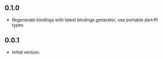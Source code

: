 ## 0.1.0

 - Regenerate bindings with latest bindings generator, use portable dart:ffi types

## 0.0.1

- Initial version.
